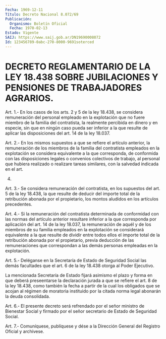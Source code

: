 ```yaml
---
Fecha: 1969-12-11
Título: Decreto Nacional 8.072/69
Publicación:
  Organismo: Boletín Oficial
  Fecha: 1970-02-13
Estado: Vigente
SAIJ: https://www.saij.gob.ar/DN19690008072
Id: 123456789-0abc-270-8000-9691soterced
---
```

# DECRETO REGLAMENTARIO DE LA LEY 18.438 SOBRE JUBILACIONES Y PENSIONES DE TRABAJADORES AGRARIOS.

<a id="1"></a>
Art.  1.- En los casos de los arts. 2 y 5 de la ley 18.438, se considera remuneración  del personal empleado en la explotación que no  fuere  miembro  de la familia  del  contratista,  la  realmente percibida en dinero y  en especie, sin que en ningún caso pueda ser inferior a la que resulte  de aplicar las disposiciones del art. 14 de la ley 18.037.

<a id="2"></a>
Art.  2.- En los mismos supuestos a que se refiere el artículo anterior, la  remuneración  de  los  miembros  de  la  familia  del contratista empleados en la explotación se considera equivalente  a la  que  corresponda, de conformida con las disposiciones legales o convenios  colectivos de trabajo, al personal que hubiera realizado o realizare  tareas  similares, con la salvedad indicada en el art.

4.

<a id="3"></a>
Art.  3.-  Se  considera  remuneración del contratista, en los supuestos del art. 5 de la ley 18.438,  la  que  resulte de deducir del  importe  total  de la retribución abonada por el  propietario, los montos aludidos en los artículos precedentes.

<a id="4"></a>
Art.  4.-  Si  la  remuneración del contratista determinada de conformidad  con  las  normas    del  artículo  anterior  resultare inferior a la que corresponda por  aplicación del art. 14 de la ley 18.037, la remuneración de aquél y de  los  miembros  de su familia empleados  en la explotación se considerará equivalente  a  la  que resulte de dividir  entre  todos  ellos  el  importe  total  de  la retribución  abonada  por  el  propietario, previa deducción de las remuneraciones que correspondan  a  las demás personas empleadas en la explotación.

<a id="5"></a>
Art.  5.-  Deléganse  en  la Secretaría de Estado de Seguridad Social las demás facultades que  el  art. 6 de la ley 18.438 otorga al Poder Ejecutivo.

La  mencionada  Secretaría de Estado fijará  asimismo  el  plazo  y forma en que deberá  preseentarse  la  declaración  jurada a que se refiere el art. 8 de la ley 18.438, como también la fecha  a partir de  la  cual  los  obligados  que se acojan al régimen de moratoria instituido por la citada norma legal abonarán la deuda consolidada.

<a id="6"></a>
Art.  6.-  El  presente  decreto  será refrendado por el señor ministro de Bienestar Social y firmado por  el  señor secretario de Estado de Seguridad Social.

<a id="7"></a>
Art. 7.- Comuníquese, publíquese y dése a la Dirección General del Registro Oficial y archívese.